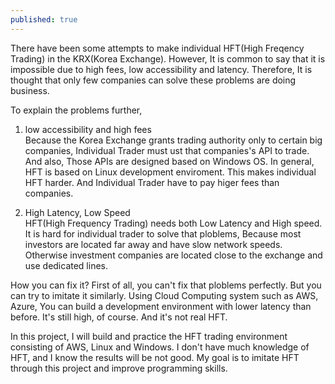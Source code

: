 ```yaml
---
published: true
---
```

There have been some attempts to make individual HFT(High Freqency Trading) in the KRX(Korea Exchange).
However, It is common to say that it is impossible due to high fees, low accessibility and latency.
Therefore, It is thought that only few companies can solve these problems are doing business.

To explain the problems further,

1. low accessibility and high fees  
Because the Korea Exchange grants trading authority only to certain big companies, Individual Trader must ust that companies's API to trade. And also, Those APIs are designed based on Windows OS. In general, HFT is based on Linux development enviroment. This makes individual HFT harder. And Individual Trader have to pay higer fees than companies.

2. High Latency, Low Speed  
HFT(High Frequency Trading) needs both Low Latency and High speed. It is hard for individual trader to solve that ploblems, Because most investors are located far away and have slow network speeds. Otherwise investment companies are located close to the exchange and use dedicated lines.

How you can fix it?
First of all, you can't fix that ploblems perfectly. But you can try to imitate it similarly. Using Cloud Computing system such as AWS, Azure, You can build a development environment with lower latency than before. It's still high, of course. And it's not real HFT.

In this project, I will build and practice the HFT trading environment consisting of AWS, Linux and Windows. I don't have much knowledge of HFT, and I know the results will be not good. My goal is to imitate HFT through this project and improve programming skills.

